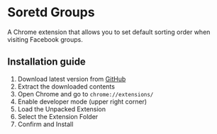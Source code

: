 # Soretd Groups

A Chrome extension that allows you to set default sorting order when visiting Facebook groups.

## Installation guide

1. Download latest version from [GitHub](https://github.com/sutaC/sorted-groups/releases/)
2. Extract the downloaded contents
3. Open Chrome and go to `chrome://extensions/`
4. Enable developer mode (upper right corner)
5. Load the Unpacked Extension
6. Select the Extension Folder
7. Confirm and Install
